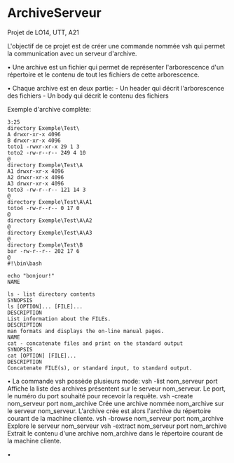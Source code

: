# ArchiveServeur
 Projet de LO14, UTT, A21

L'objectif de ce projet est de créer une commande nommée vsh qui permet la communication avec un serveur d'archive.

• Une archive est un fichier qui permet de représenter l'arborescence d'un répertoire et le contenu de tout les fichiers de cette 
arborescence.

• Chaque archive est en deux partie:
    - Un header qui décrit l'arborescence des fichiers
    - Un body qui décrit le contenu des fichiers

Exemple d'archive complète:

    3:25
    directory Exemple\Test\
    A drwxr-xr-x 4096
    B drwxr-xr-x 4096
    toto1 -rwxr-xr-x 29 1 3
    toto2 -rw-r--r-- 249 4 10
    @
    directory Exemple\Test\A
    A1 drwxr-xr-x 4096
    A2 drwxr-xr-x 4096
    A3 drwxr-xr-x 4096
    toto3 -rw-r--r-- 121 14 3
    @
    directory Exemple\Test\A\A1
    toto4 -rw-r--r-- 0 17 0
    @
    directory Exemple\Test\A\A2
    @
    directory Exemple\Test\A\A3
    @
    directory Exemple\Test\B
    bar -rw-r--r-- 202 17 6
    @
    #!\bin\bash

    echo "bonjour!"
    NAME

    ls - list directory contents
    SYNOPSIS
    ls [OPTION]... [FILE]...
    DESCRIPTION
    List information about the FILEs.
    DESCRIPTION
    man formats and displays the on-line manual pages.
    NAME
    cat - concatenate files and print on the standard output
    SYNOPSIS
    cat [OPTION] [FILE]...
    DESCRIPTION
    Concatenate FILE(s), or standard input, to standard output.

• La commande vsh possède plusieurs mode:
    vsh -list nom_serveur port
        Affiche la liste des archives présentent sur le serveur nom_serveur.
        Le port, le numéro du port souhaité pour recevoir la requête.
    vsh -create nom_serveur port nom_archive
        Crée une archive nommée nom_archive sur le serveur nom_serveur.
        L'archive crée est alors l'archive du répertoire courant de la machine cliente.
    vsh -browse nom_serveur port nom_archive
        Explore le serveur nom_serveur
    vsh -extract nom_serveur port nom_archive
        Extrait le contenu d'une archive nom_archive dans le répertoire courant de la machine cliente.

• 